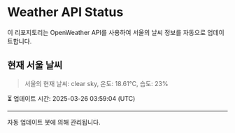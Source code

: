 
# Weather API Status

이 리포지토리는 OpenWeather API를 사용하여 서울의 날씨 정보를 자동으로 업데이트합니다.

## 현재 서울 날씨
> 서울의 현재 날씨: clear sky, 온도: 18.61°C, 습도: 23%

⏳ 업데이트 시간: 2025-03-26 03:59:04 (UTC)

---
자동 업데이트 봇에 의해 관리됩니다.
